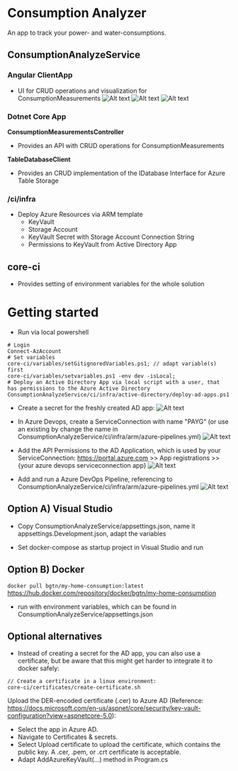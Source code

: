# Consumption Analyzer
An app to track your power- and water-consumptions.

## ConsumptionAnalyzeService

### Angular ClientApp 
- UI for CRUD operations and visualization for ConsumptionMeasurements
![Alt text](docu/UI/UIHome.PNG?raw=true "UIHome")
![Alt text](docu/UI/UIPower1.PNG?raw=true "UIPower1")
![Alt text](docu/UI/UIPower2.PNG?raw=true "UIPower2")

### Dotnet Core App

**ConsumptionMeasurementsController**
- Provides an API with CRUD operations for ConsumptionMeasurements

**TableDatabaseClient**
- Provides an CRUD implementation of the IDatabase Interface for Azure Table Storage


### /ci/infra
- Deploy Azure Resources via ARM template
  - KeyVault
  - Storage Account
  - KeyVault Secret with Storage Account Connection String
  - Permissions to KeyVault from Active Directory App

## core-ci
- Provides setting of environment variables for the whole solution

# Getting started
- Run via local powershell
```
# Login
Connect-AzAccount
# Set variables
core-ci/variables/setGitignoredVariables.ps1; // adapt variable(s) first
core-ci/variables/setvariables.ps1 -env dev -isLocal;
# Deploy an Active Directory App via local script with a user, that has permissions to the Azure Active Directory
ConsumptionAnalyzeService/ci/infra/active-directory/deploy-ad-apps.ps1
```

- Create a secret for the freshly created AD app:
![Alt text](docu/AzurePortal/AzureADAddSecret.PNG?raw=true "AzureADAddSecret")

- In Azure Devops, create a ServiceConnection with name "PAYG" (or use an existing by change the name in ConsumptionAnalyzeService/ci/infra/arm/azure-pipelines.yml)
![Alt text](docu/AzureDevOps/AzureDevOpsServiceConnection.PNG?raw=true "AzureDevOpsServiceConnection")

- Add the API Permissions to the AD Application, which is used by your ServiceConnection:
https://portal.azure.com >> App registrations >> {your azure devops serviceconnection app}
![Alt text](docu/AzurePortal/AppPermissionsServicePrincipal.PNG?raw=true "AppPermissionsServicePrincipal")

- Add and run a Azure DevOps Pipeline, referencing to ConsumptionAnalyzeService/ci/infra/arm/azure-pipelines.yml
![Alt text](docu/AzureDevOps/AzureDevOpsNewInfraYamlPipeline.PNG?raw=true "AzureDevOpsNewInfraYamlPipeline")

## Option A) Visual Studio
- Copy ConsumptionAnalyzeService/appsettings.json, name it appsettings.Development.json, adapt the variables

- Set docker-compose as startup project in Visual Studio and run

## Option B) Docker
```docker pull bgtn/my-home-consumption:latest```
https://hub.docker.com/repository/docker/bgtn/my-home-consumption
- run with environment variables, which can be found in ConsumptionAnalyzeService/appsettings.json

## Optional alternatives
- Instead of creating a secret for the AD app, you can also use a certificate, but be aware that this might get harder to integrate it to docker safely:
```
// Create a certificate in a linux environment:
core-ci/certificates/create-certificate.sh
```

Upload the DER-encoded certificate (.cer) to Azure AD (Reference: https://docs.microsoft.com/en-us/aspnet/core/security/key-vault-configuration?view=aspnetcore-5.0):
- Select the app in Azure AD.
- Navigate to Certificates & secrets.
- Select Upload certificate to upload the certificate, which contains the public key. A .cer, .pem, or .crt certificate is acceptable.
- Adapt AddAzureKeyVault(...) method in Program.cs
